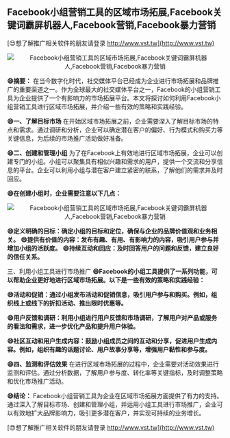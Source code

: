 ## **Facebook小组营销工具的区域市场拓展,Facebook关键词霸屏机器人,Facebook营销,Facebook暴力营销**

[😍想了解推广相关软件的朋友请登录 http://www.vst.tw](http://www.vst.tw)

 <center><img src="https://vst.tw/MP4/tuiguang/png/7.png" alt="Facebook小组营销工具的区域市场拓展,Facebook关键词霸屏机器人,Facebook营销,Facebook暴力营销"></center>

**😄摘要：**
在当今数字化时代，社交媒体平台已经成为企业进行市场拓展和品牌推广的重要渠道之一。作为全球最大的社交媒体平台之一，Facebook的小组营销工具为企业提供了一个有影响力的市场拓展平台。本文将探讨如何利用Facebook小组营销工具进行区域市场拓展，并介绍一些有效的策略和实践经验。

**😄一、了解目标市场**
在开始区域市场拓展之前，企业需要深入了解目标市场的特点和需求。通过调研和分析，企业可以确定潜在客户的偏好、行为模式和购买力等关键信息，为后续的市场推广活动做好准备。

**😄二、创建和管理小组**
为了在Facebook上有效地进行区域市场拓展，企业可以创建专门的小组。小组可以聚集具有相似兴趣和需求的用户，提供一个交流和分享信息的平台。企业可以利用小组与潜在客户建立紧密的联系，了解他们的需求并及时回应。

**😄在创建小组时，企业需要注意以下几点：**

 <center><img src="https://vst.tw/MP4/tuiguang/png/2.png" alt="Facebook小组营销工具的区域市场拓展,Facebook关键词霸屏机器人,Facebook营销,Facebook暴力营销"></center>

**😄定义明确的目标：确定小组的目标和定位，确保与企业的品牌价值观和业务相关。**
**😄提供有价值的内容：发布有趣、有用、有影响力的内容，吸引用户参与并增加小组的活跃度。**
**😄持续互动和回应：及时回答用户的问题和反馈，建立良好的信任关系。**

三、利用小组工具进行市场推广
**😄Facebook的小组工具提供了一系列功能，可以帮助企业更好地进行区域市场拓展。以下是一些有效的策略和实践经验：**

**😄活动和促销：通过小组发布活动和促销信息，吸引用户参与和购买。例如，组织线上或线下的折扣活动、推出限时优惠等。**

**😄用户反馈和调研：利用小组进行用户反馈和市场调研，了解用户对产品或服务的看法和需求，进一步优化产品和提升用户体验。**

**😄社区互动和用户生成内容：鼓励小组成员之间的互动和分享，促进用户生成内容。例如，组织有趣的话题讨论、用户故事分享等，增强用户黏性和参与度。**

**😄四、监测和评估效果**
在进行区域市场拓展的过程中，企业需要对活动效果进行监测和评估。通过分析数据，了解用户参与度、转化率等关键指标，及时调整策略和优化市场推广活动。

**😄结论：**
Facebook小组营销工具为企业在区域市场拓展方面提供了有力的支持。通过深入了解目标市场、创建和管理小组，并运用小组工具进行市场推广，企业可以有效地扩大品牌影响力，吸引更多潜在客户，并实现可持续的业务增长。

[😍想了解推广相关软件的朋友请登录 http://www.vst.tw](http://www.vst.tw)




